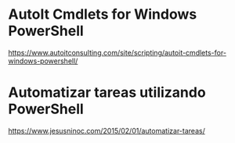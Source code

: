 # AutoIt Cmdlets for Windows PowerShell
https://www.autoitconsulting.com/site/scripting/autoit-cmdlets-for-windows-powershell/

# Automatizar tareas utilizando PowerShell
https://www.jesusninoc.com/2015/02/01/automatizar-tareas/
